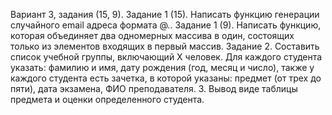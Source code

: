 Вариант 3, задания	(15, 9).
Задание 1 (15).	Написать функцию генерации случайного email адреса формата <name>@<domen>.<local>.
Задание 1 (9).	Написать функцию, которая объединяет два одномерных массива в один, состоящих только из элементов входящих в первый массив.
Задание 2. Составить список учебной группы, включающий Х человек. Для каждого студента указать: фамилию и имя, дату рождения (год, месяц и число), также у каждого студента есть зачетка, в которой указаны: предмет (от трех до пяти), дата экзамена, ФИО преподавателя. 3.	Вывод виде таблицы предмета и оценки определенного студента.
